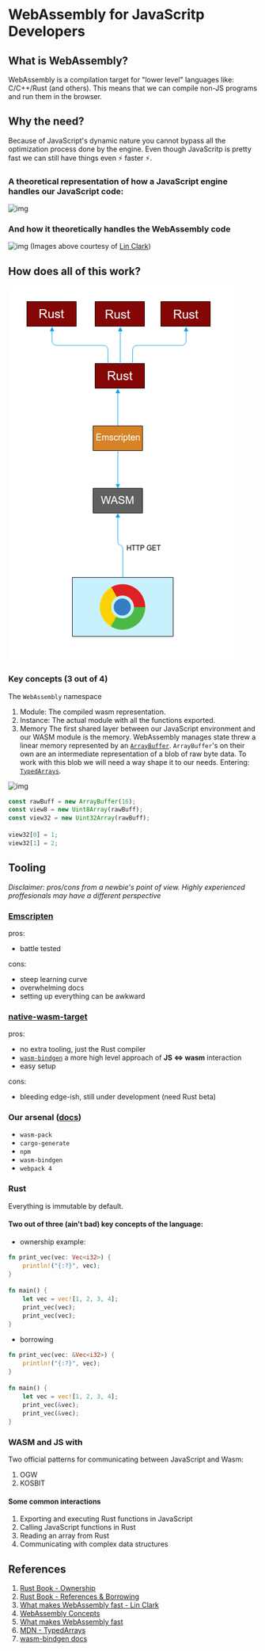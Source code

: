 # WebAssembly for JavaScritp Developers

## What is WebAssembly?

WebAssembly is a compilation target for "lower level" languages like: C/C++/Rust (and others). This means that we can compile non-JS programs and run them in the browser.

## Why the need?

Because of JavaScript's dynamic nature you cannot bypass all the optimization process done by the engine. Even though JavaScritp is pretty fast we can still have things even ⚡ faster ⚡.

### A theoretical representation of how a JavaScript engine handles our JavaScript code:
![img](https://2r4s9p1yi1fa2jd7j43zph8r-wpengine.netdna-ssl.com/files/2017/02/05-01-diagram_now01.png)


### And how it theoretically handles the WebAssembly code
![img](https://2r4s9p1yi1fa2jd7j43zph8r-wpengine.netdna-ssl.com/files/2017/02/05-03-diagram_future01.png)
(Images above courtesy of [Lin Clark](https://2r4s9p1yi1fa2jd7j43zph8r-wpengine.netdna-ssl.com/files/2017/02/05-03-diagram_future01.png))

## How does all of this work?
![img](./wasm.png)

### Key concepts (3 out of 4)
The `WebAssembly` namespace
1. Module: The compiled wasm representation.
2. Instance: The actual module with all the functions exported.
3. Memory
The first shared layer between our JavaScript environment and our WASM module is the memory. WebAssembly manages state threw a linear memory represented by an [`ArrayBuffer`](https://developer.mozilla.org/en-US/docs/Web/JavaScript/Reference/Global_Objects/ArrayBuffer).
`ArrayBuffer`'s on their own are an intermediate representation of a blob of raw byte data. To work with this blob we will need a way shape it to our needs. Entering: [`TypedArrays`](https://developer.mozilla.org/en-US/docs/Web/JavaScript/Typed_arrays). 

![img](https://mdn.mozillademos.org/files/8629/typed_arrays.png)

```javascript
const rawBuff = new ArrayBuffer(16);
const view8 = new Uint8Array(rawBuff);
const view32 = new Uint32Array(rawBuff);

view32[0] = 1;
view32[1] = 2;
```

## Tooling
*Disclaimer: pros/cons from a newbie's point of view. Highly experienced proffesionals may have a different perspective*

### [Emscripten](https://users.rust-lang.org/t/compiling-to-the-web-with-rust-and-emscripten/7627)

pros:
- battle tested

cons:
- steep learning curve
- overwhelming docs
- setting up everything can be awkward

### [native-wasm-target](https://www.hellorust.com/news/native-wasm-target.html)
pros:
- no extra tooling, just the Rust compiler
- [`wasm-bindgen`](https://rustwasm.github.io/wasm-bindgen) a more high level approach of **JS ⇔ wasm** interaction
- easy setup

cons:
- bleeding edge-ish, still under development (need Rust beta)

### Our arsenal ([docs](https://rustwasm.github.io/book/game-of-life/setup.html))
- `wasm-pack`
- `cargo-generate`
- `npm`
- `wasm-bindgen`
- `webpack 4`

### Rust
Everything is immutable by default.

#### Two out of three (ain't bad) key concepts of the language:
- ownership
example:
```rust
fn print_vec(vec: Vec<i32>) {
	println!("{:?}", vec);	
}

fn main() {
	let vec = vec![1, 2, 3, 4];
	print_vec(vec);
	print_vec(vec);
}
```
- borrowing
```rust
fn print_vec(vec: &Vec<i32>) {
	println!("{:?}", vec);	
}

fn main() {
	let vec = vec![1, 2, 3, 4];
	print_vec(&vec);
	print_vec(&vec);
}
```

### WASM and JS with
Two official patterns for communicating between JavaScript and Wasm:
1. OGW
2. KOSBIT

#### Some common interactions
1. Exporting and executing Rust functions in JavaScript
2. Calling JavaScript functions in Rust
3. Reading an array from Rust
4. Communicating with complex data structures

## References
1. [Rust Book - Ownership](https://doc.rust-lang.org/1.8.0/book/ownership.html)
2. [Rust Book - References & Borrowing](https://doc.rust-lang.org/1.8.0/book/references-and-borrowing.html)
3. [What makes WebAssembly fast - Lin Clark](https://hacks.mozilla.org/2017/02/what-makes-webassembly-fast/)
4. [WebAssembly Concepts](https://developer.mozilla.org/en-US/docs/WebAssembly/Concepts)
5. [What makes WebAssembly fast](https://hacks.mozilla.org/2017/02/what-makes-webassembly-fast/)
6. [MDN - TypedArrays](https://developer.mozilla.org/en-US/docs/Web/JavaScript/Typed_arrays)
7. [wasm-bindgen docs](https://rustwasm.github.io/wasm-bindgen/)
